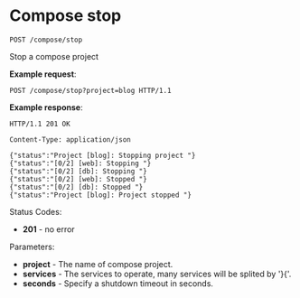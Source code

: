 # Compose stop

`POST /compose/stop`

Stop a compose project

**Example request**:

```
POST /compose/stop?project=blog HTTP/1.1

```

**Example response**:

```
HTTP/1.1 201 OK

Content-Type: application/json

{"status":"Project [blog]: Stopping project "}
{"status":"[0/2] [web]: Stopping "}
{"status":"[0/2] [db]: Stopping "}
{"status":"[0/2] [web]: Stopped "}
{"status":"[0/2] [db]: Stopped "}
{"status":"Project [blog]: Project stopped "}
```

Status Codes:

- **201** - no error

Parameters:

- **project** - The name of compose project.
- **services** - The services to operate, many services will be splited by '}{'.
- **seconds** - Specify a shutdown timeout in seconds.
